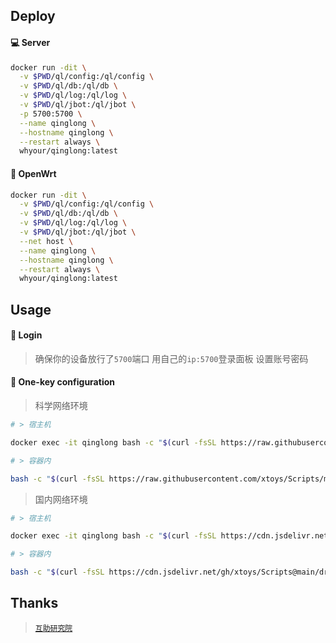 ## Deploy

#### 💻 Server

```sh
docker run -dit \
  -v $PWD/ql/config:/ql/config \
  -v $PWD/ql/db:/ql/db \
  -v $PWD/ql/log:/ql/log \
  -v $PWD/ql/jbot:/ql/jbot \
  -p 5700:5700 \
  --name qinglong \
  --hostname qinglong \
  --restart always \
  whyour/qinglong:latest
```

#### 🚀 OpenWrt

```sh
docker run -dit \
  -v $PWD/ql/config:/ql/config \
  -v $PWD/ql/db:/ql/db \
  -v $PWD/ql/log:/ql/log \
  -v $PWD/ql/jbot:/ql/jbot \
  --net host \
  --name qinglong \
  --hostname qinglong \
  --restart always \
  whyour/qinglong:latest
```

## Usage

#### 🚩 Login

> 确保你的设备放行了`5700`端口
> 用自己的`ip:5700`登录面板 设置账号密码

#### 🎉 One-key configuration

> 科学网络环境

```sh
# > 宿主机

docker exec -it qinglong bash -c "$(curl -fsSL https://raw.githubusercontent.com/xtoys/Scripts/main/dragon/bonus.sh)"

# > 容器内

bash -c "$(curl -fsSL https://raw.githubusercontent.com/xtoys/Scripts/main/dragon/bonus.sh)"
```

> 国内网络环境

```sh
# > 宿主机

docker exec -it qinglong bash -c "$(curl -fsSL https://cdn.jsdelivr.net/gh/xtoys/Scripts@main/dragon/bonus-cdn.sh)"

# > 容器内

bash -c "$(curl -fsSL https://cdn.jsdelivr.net/gh/xtoys/Scripts@main/dragon/bonus-cdn.sh)"
```

## Thanks

> [`互助研究院`](https://t.me/update_help)
